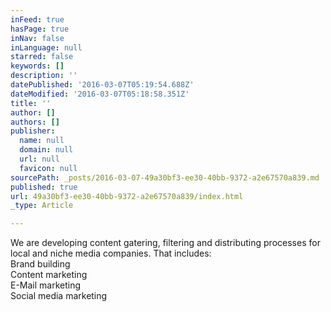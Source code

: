 ```yaml
---
inFeed: true
hasPage: true
inNav: false
inLanguage: null
starred: false
keywords: []
description: ''
datePublished: '2016-03-07T05:19:54.688Z'
dateModified: '2016-03-07T05:18:58.351Z'
title: ''
author: []
authors: []
publisher:
  name: null
  domain: null
  url: null
  favicon: null
sourcePath: _posts/2016-03-07-49a30bf3-ee30-40bb-9372-a2e67570a839.md
published: true
url: 49a30bf3-ee30-40bb-9372-a2e67570a839/index.html
_type: Article

---
```

We are developing content gatering, filtering and distributing processes for local and niche media companies. That includes:   
Brand building  
Content marketing  
E-Mail marketing  
Social media marketing